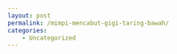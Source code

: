 ```yaml
---
layout: post
permalink: /mimpi-mencabut-gigi-taring-bawah/
categories:
    - Uncategorized
---
```


